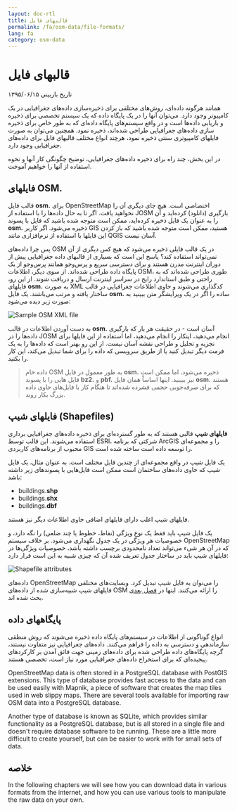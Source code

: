 ```yaml
---
layout: doc-rtl
title: قالبهای فایل
permalink: /fa/osm-data/file-formats/
lang: fa
category: osm-data
---
```


قالبهای فایل
=============

تاریخ بازبینی ۱۳۹۵/۰۶/۱۵

همانند هرگونه داده‌ای، روش‌های مختلفی برای ذخیره‌سازی داده‌های جغرافیایی در یک کامپیوتر وجود دارد. می‌توان آنها را در یک پایگاه داده که یک سیستم تخصصی برای ذخیره و بازیابی داده‌ها است و در واقع سیستم‌های پایگاه داده‌ای که به طور خاص برای ذخیره سازی داده‌های جغرافیایی طراحی شده‌اند، ذخیره نمود. همچنین می‌توان به صورت فایلهای کامپیوتری سنتی ذخیره نمود، هرچند انواع مختلف قالبهای فایل برای داده‌های جغرافیایی وجود دارد.  

در این بخش، چند راه برای ذخیره داده‌های جغرافیایی، توضیح چگونگی کار آنها و نحوه استفاده از آنها را خواهیم آموخت.  

فایلهای OSM.
-----------

قالب فایل **osm.** برای OpenStreetMap اختصاصی است. هیچ جای دیگری آن را نخواهید یافت. اگر تا به حال داده‌ها را با استفاده از JOSM بارگیری (دانلود) کرده‌اید و آن را به عنوان یک فایل ذخیره کرده‌اید، ممکن است متوجه شده باشید که فایل با پسوند **osm.** ذخیره می‌شود. اگر کاربر GIS هستید، ممکن است متوجه شده باشید که باز کزدن این فایلها با استفاده از نرم‌افزاری مانند QGIS آسان نیست.  

پس چرا داده‌های OSM در یک قالب فایلی ذخیره می‌شود که هیچ کس دیگری از آن نمی‌تواند استفاده کند؟ پاسخ این است که بسیاری از ‌قالبهای داده جغرافیایی پیش از دوران اینترنت مدرن هستند و برای دسترسی سریع و پرس‌وجو همانند پرس‌وجو از یک پایگاه داده طراحی شده‌اند. از سوی دیگر، اطلاعات OSM،  طوری طراحی شده‌اند که به راحتی و طبق استاندارد رایج در سراسر اینترنت ارسال و دریافت شوند. از این رو، فایلهای **osm.** به صورت XML کدگذاری می‌شوند و حاوی اطلاعات جغرافیایی در قالب ساختار یافته و مرتب می‌باشند. یک فایل **osm.** ساده را اگر در یک ویرایشگر متن ببینید به صورت زیر دیده می‌شود:  

![Sample OSM XML file][]

به دست آوردن اطلاعات در قالب **osm.** آسان است - در حقیقت هر بار که بارگیری داده‌ها را در JOSM انجام می‌دهید، اینکار را انجام می‌دهید، اما استفاده از این فایلها برای تجزیه و تحلیل و طراحی نقشه آسان نیست. از این رو بهتر است که داده‌ها را به یک فرمت دیگر تبدیل کنید یا از طریق سرویسی که داده را برای شما تبدیل می‌کند، این کار را بکنید.  

> داده خام OSM به طور معمول در فایل **osm.** ذخیره می‌شود، اما ممکن است فایل هایی را با پسوند **bz2.** و **pbf.** نیز ببینید. اینها اساساْ همان فایل **osm.** هستند که برای صرفه‌جویی حجمی فشرده شده‌اند تا هنگام کار با فایل‌های حاوی داده بزرگ بکار روند.  

فایلهای شیپ (Shapefiles)
----------

**فایلهای شیپ** قالبی هستند که به طور گسترده‌ای برای ذخیره داده‌های جغرافیایی برداری استفاده می‌شوند. این قالب توسط ESRI، شرکتی که برنامه ArcGIS را و مجموعه‌ای محبوب از برنامه‌های کاربردی GIS را توسعه داده است ساخته شده است.  

یک فایل شیپ در واقع مجموعه‌ای از چندین فایل مختلف است. به عنوان مثال، یک فایل شیپ که حاوی داده‌های ساختمان است ممکن است فایل‌هایی با پسوندهای زیر داشته باشد:  

-	buildings.**shp**
-	buildings.**shx**
-	buildings.**dbf**

فایلهای شیپ اغلب دارای فایلهای اضافی حاوی اطلاعات دیگر نیز هستند.  

یک فایل شیپ باید فقط یک نوع ویژگی (نقاط، خطوط یا چند ضلعی) را نگه دارد، و خصوصیات هر ویژگی در یک جدول نگهداری می‌شود. بر خلاف سیستم OpenStreetMap که در آن هر شیء می‌تواند تعداد نامحدودی برچسب داشته باشد، خصوصیات ویژگی‌ها در فایلهای شیپ باید در ساختار جدول تعریف شده آن که چیزی شبیه به این است قرار دارد:  

![Shapefile attributes][]

داده‌های OpenStreetMap را می‌توان به فایل شیپ تبدیل کرد. وبسایت‌های مختلفی فایلهای شیپ شبیه‌سازی شده از داده‌های OSM را ارائه می‌کنند. اینها در [فصل بعدی](/fa/osm-data/getting-data) بحث شده اند.  

پایگاههای داده
---------

انواع گوناگونی از اطلاعات در سیستم‌های پایگاه داده ذخیره می‌شوند که روش منطقی سازماندهی و دسترسی به داده را فراهم می‌کنند. داده‌های جغرافیایی نیز متفاوت نیستند، گرچه پایگاه‌های داده طراحی شده برای داده‌های زمینی جهت فائق آمدن بر کارکردهای پیجیده‌ای که برای استخراج داده‌های جغرافیایی مورد نیاز است، تخصصی هستند.  

OpenStreetMap data is often stored in a PostgreSQL database with PostGIS extensions. This type of database provides fast access to the data and can be used easily with Mapnik, a piece of software that creates the map tiles used in web slippy maps. There are several tools available for importing raw OSM data into a PostgreSQL database.  

Another type of database is known as SQLite, which provides similar functionality as a PostgreSQL database, but is all stored in a single file and doesn't require database software to be running. These are a little more difficult to create yourself, but can be easier to work with for small sets of data.  

خلاصه
-------

In the following chapters we will see how you can download data in various formats from the internet, and how you can use various tools to manipulate the raw data on your own.  


[Sample OSM XML file]: /images/osm-data/example_osm.png
[Shapefile attributes]: /images/osm-data/shapefile_attributes.png